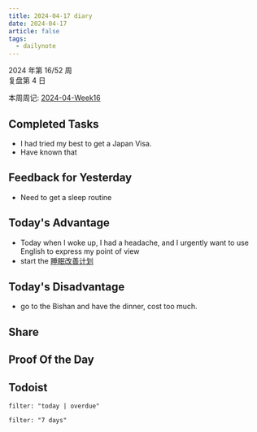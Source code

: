 ```yaml
---
title: 2024-04-17 diary
date: 2024-04-17
article: false
tags:
  - dailynote
---
```


2024 年第 16/52 周  
复盘第 4 日

本周周记: [2024-04-Week16](2024-04-Week16)

## Completed Tasks
- I had tried my best to get a Japan Visa. 
- Have known that 

## Feedback for Yesterday
- Need to get a sleep routine

## Today's Advantage
- Today when I woke up, I had a headache, and I urgently want to use English to express my point of view
- start the [睡眠改善计划](../../06%20Hobby/03%20习惯/睡眠改善计划)

## Today's Disadvantage
- go to the Bishan and have the dinner, cost too much.

## Share

## Proof Of the Day

## Todoist

```todoist
filter: "today | overdue"
```

```todoist
filter: "7 days"
```
